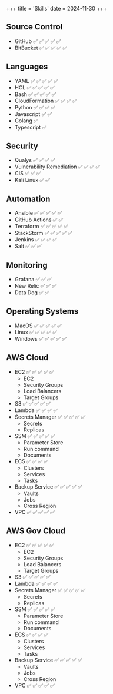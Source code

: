+++
title = 'Skills'
date = 2024-11-30
+++

## Source Control
- GitHub ✅ ✅ ✅ ✅ ✅
- BitBucket ✅ ✅ ✅ ✅ ✅

## Languages
- YAML ✅ ✅ ✅ ✅ ✅  
- HCL ✅ ✅ ✅ ✅ ✅ 
- Bash ✅ ✅ ✅ ✅ ✅ 
- CloudFormation ✅ ✅ ✅ ✅ 
- Python ✅ ✅ ✅ ✅ 
- Javascript ✅ ✅  
- Golang ✅ 
- Typescript ✅

## Security
- Qualys ✅ ✅ ✅ ✅  
- Vulnerability Remediation ✅ ✅ ✅ ✅ 
- CIS ✅ ✅ ✅  
- Kali Linux ✅ ✅   

## Automation
- Ansible ✅ ✅ ✅ ✅ ✅ 
- GitHub Actions ✅ ✅ 
- Terraform ✅ ✅ ✅ ✅ ✅ 
- StackStorm ✅ ✅ ✅ ✅ ✅ 
- Jenkins ✅ ✅ ✅ ✅ 
- Salt ✅ ✅ ✅ 

## Monitoring
- Grafana ✅ ✅ ✅ 
- New Relic ✅ ✅ ✅ 
- Data Dog ✅ ✅

## Operating Systems
- MacOS ✅ ✅ ✅ ✅ ✅ 
- Linux ✅ ✅ ✅ ✅ ✅ 
- Windows ✅ ✅ ✅ ✅ ✅ 

## AWS Cloud
- EC2 ✅ ✅ ✅ ✅ ✅ 
    - EC2
    - Security Groups
    - Load Balancers
    - Target Groups
- S3 ✅ ✅ ✅ ✅ ✅ 
- Lambda ✅ ✅ ✅ ✅
- Secrets Manager ✅ ✅ ✅ ✅ ✅ 
    - Secrets
    - Replicas
- SSM ✅ ✅ ✅ ✅ ✅ 
    - Parameter Store
    - Run command
    - Documents
- ECS ✅ ✅ ✅ ✅ 
    - Clusters
    - Services
    - Tasks
- Backup Service ✅ ✅ ✅ ✅ ✅ 
    - Vaults
    - Jobs
    - Cross Region
- VPC ✅ ✅ ✅ ✅ ✅ 

## AWS Gov Cloud
- EC2 ✅ ✅ ✅ ✅ ✅ 
    - EC2
    - Security Groups
    - Load Balancers
    - Target Groups
- S3 ✅ ✅ ✅ ✅ ✅ 
- Lambda ✅ ✅ ✅ ✅
- Secrets Manager ✅ ✅ ✅ ✅ ✅ 
    - Secrets
    - Replicas
- SSM ✅ ✅ ✅ ✅ ✅ 
    - Parameter Store
    - Run command
    - Documents
- ECS ✅ ✅ ✅ ✅ 
    - Clusters
    - Services
    - Tasks
- Backup Service ✅ ✅ ✅ ✅ ✅ 
    - Vaults
    - Jobs
    - Cross Region
- VPC ✅ ✅ ✅ ✅ ✅ 

